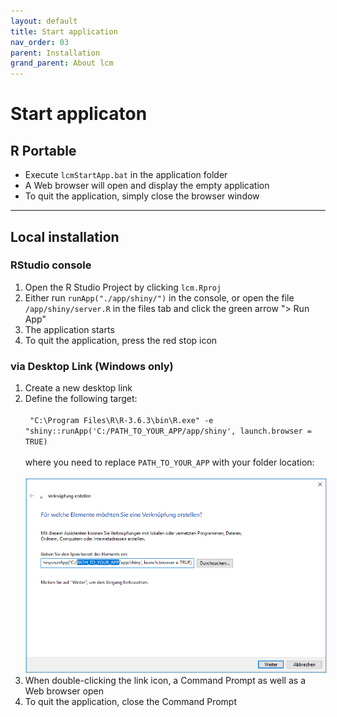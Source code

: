 ```yaml
---
layout: default
title: Start application
nav_order: 03
parent: Installation
grand_parent: About lcm
---
```


# Start applicaton
## R Portable
- Execute `lcmStartApp.bat` in the application folder
- A Web browser will open and display the empty application
- To quit the application, simply close the browser window

<hr>

## Local installation
### RStudio console
1. Open the R Studio Project by clicking `lcm.Rproj`
1. Either run `runApp("./app/shiny/")` in the console, or open the file `/app/shiny/server.R` in the files tab and click the green arrow "> Run App"
1. The application starts
1. To quit the application, press the red stop icon

### via Desktop Link (Windows only)
1. Create a new desktop link
1. Define the following target:<br><br>```
  "C:\Program Files\R\R-3.6.3\bin\R.exe" -e "shiny::runApp('C:/PATH_TO_YOUR_APP/app/shiny', launch.browser = TRUE)```<br><br>
  where you need to replace `PATH_TO_YOUR_APP` with your folder location:<br><br>
  <img src="https://raw.githubusercontent.com/hslu-ige-laes/lcm/master/docs/assets/images/installationStartApp_01.PNG" style="border:1px solid lightgrey"/><br>
1. When double-clicking the link icon, a Command Prompt as well as a Web browser open
1. To quit the application, close the Command Prompt
